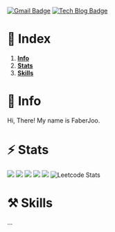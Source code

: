 [![Gmail Badge](https://img.shields.io/badge/Gmail-d14836?style=flat-square&logo=Gmail&logoColor=white&link=mailto:sjdk0805@gmail.com)](mailto:sjdk0805@gmail.com)
[![Tech Blog Badge](http://img.shields.io/badge/-Tech%20blog-black?style=flat-square&logo=github&link=[https://until.blog/@faberjoo/)](https://until.blog/@faberjoo/)

# 🔖 Index

1. [**Info**](https://github.com/FaberJoo#-info)
2. [**Stats**](https://github.com/FaberJoo#-stats)
3. [**Skills**](https://github.com/FaberJoo#-skills)

# 👋 Info
Hi, There!
My name is FaberJoo.

# ⚡ Stats

![](http://github-profile-summary-cards.vercel.app/api/cards/profile-details?username=faberjoo&theme=github)
![](http://github-profile-summary-cards.vercel.app/api/cards/repos-per-language?username=faberjoo&theme=github)
![](http://github-profile-summary-cards.vercel.app/api/cards/most-commit-language?username=faberjoo&theme=github)
![](http://github-profile-summary-cards.vercel.app/api/cards/stats?username=faberjoo&theme=github)
![](http://github-profile-summary-cards.vercel.app/api/cards/productive-time?username=faberjoo&utcOffset=8&theme=github)
![Leetcode Stats](https://leetcard.jacoblin.cool/FaberJoo)

# ⚒ Skills
...


<!---
Faber-Joo/Faber-Joo is a ✨ special ✨ repository because its `README.md` (this file) appears on your GitHub profile.
You can click the Preview link to take a look at your changes.
--->
